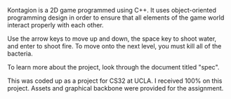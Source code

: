 Kontagion is a 2D game programmed using C++. It uses object-oriented programming design in order to ensure that all elements of the game world interact properly with each other.

Use the arrow keys to move up and down, the space key to shoot water, and enter to shoot fire. To move onto the next level, you must kill all of the bacteria.

To learn more about the project, look through the document titled "spec".

This was coded up as a project for CS32 at UCLA. I received 100% on this project. Assets and graphical backbone were provided for the assignment.
